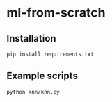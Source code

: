 # ml-from-scratch

## Installation
```bash
pip install requirements.txt
```

## Example scripts
```bash
python knn/knn.py
```
